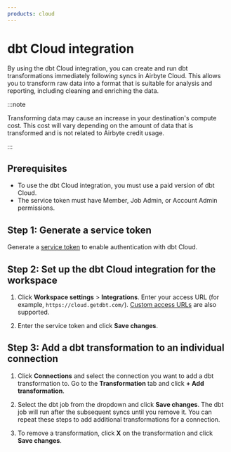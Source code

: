 ```yaml
---
products: cloud
---
```


# dbt Cloud integration

By using the dbt Cloud integration, you can create and run dbt transformations immediately following syncs in Airbyte Cloud. This allows you to transform raw data into a format that is suitable for analysis and reporting, including cleaning and enriching the data.

:::note

Transforming data may cause an increase in your destination's compute cost. This cost will vary depending on the amount of data that is transformed and is not related to Airbyte credit usage.

:::

## Prerequisites
- To use the dbt Cloud integration, you must use a paid version of dbt Cloud.
- The service token must have Member, Job Admin, or Account Admin permissions.

## Step 1: Generate a service token

Generate a [service token](https://docs.getdbt.com/docs/dbt-cloud-apis/service-tokens#generate-service-account-tokens) to enable authentication with dbt Cloud.

## Step 2: Set up the dbt Cloud integration for the workspace

1. Click **Workspace settings** > **Integrations**. Enter your access URL (for example, `https://cloud.getdbt.com/`). [Custom access URLs](https://docs.getdbt.com/docs/cloud/about-cloud/access-regions-ip-addresses#accessing-your-account) are also supported.

2. Enter the service token and click **Save changes**.

## Step 3: Add a dbt transformation to an individual connection

1. Click **Connections** and select the connection you want to add a dbt transformation to. Go to the **Transformation** tab and click **+ Add transformation**. 

2. Select the dbt job from the dropdown and click **Save changes**. The dbt job will run after the subsequent syncs until you remove it. You can repeat these steps to add additional transformations for a connection.

3. To remove a transformation, click **X** on the transformation and click **Save changes**.
